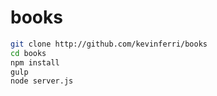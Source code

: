 # books

```bash
git clone http://github.com/kevinferri/books
cd books
npm install
gulp
node server.js
```